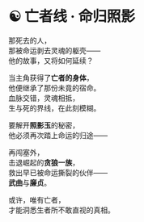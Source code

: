 # ☯️ 亡者线 · 命归照影

那死去的人，  
那被命运剥去灵魂的躯壳——  
他的故事，又将如何延续？

当主角获得了**亡者的身体**，  
他便继承了那份未竟的宿命。  
血脉交错，灵魂相抵，  
生与死的界线，在此刻模糊。

要解开**照影玉**的秘密，  
他必须再次踏上命运的归途——  

再闯塞外，  
击退崛起的**贪狼一族**，  
救出早已被命运撕裂的伙伴——  
**武曲**与**廉贞**。

或许，唯有亡者，  
才能洞悉生者所不敢直视的真相。

